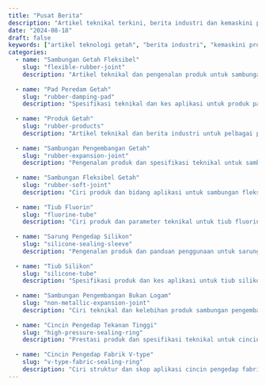 ```yaml
---
title: "Pusat Berita"
description: "Artikel teknikal terkini, berita industri dan kemaskini produk daripada Shanghai Shangmai Polymer Materials Co., Ltd., merangkumi teknologi produk getah, trend industri, inovasi produk, dan sokongan teknikal menyeluruh untuk wawasan profesional."
date: "2024-08-18"
draft: false
keywords: ["artikel teknologi getah", "berita industri", "kemaskini produk", "sokongan teknikal", "berita polimer"]
categories:
  - name: "Sambungan Getah Fleksibel"
    slug: "flexible-rubber-joint"
    description: "Artikel teknikal dan pengenalan produk untuk sambungan getah fleksibel"
    
  - name: "Pad Peredam Getah"
    slug: "rubber-damping-pad" 
    description: "Spesifikasi teknikal dan kes aplikasi untuk produk pad peredam"
    
  - name: "Produk Getah"
    slug: "rubber-products"
    description: "Artikel teknikal dan berita industri untuk pelbagai produk getah"
    
  - name: "Sambungan Pengembangan Getah"
    slug: "rubber-expansion-joint"
    description: "Pengenalan produk dan spesifikasi teknikal untuk sambungan pengembangan getah"
    
  - name: "Sambungan Fleksibel Getah"
    slug: "rubber-soft-joint"
    description: "Ciri produk dan bidang aplikasi untuk sambungan fleksibel getah"
    
  - name: "Tiub Fluorin"
    slug: "fluorine-tube"
    description: "Ciri produk dan parameter teknikal untuk tiub fluorin"
    
  - name: "Sarung Pengedap Silikon"
    slug: "silicone-sealing-sleeve"
    description: "Pengenalan produk dan panduan penggunaan untuk sarung pengedap silikon"
    
  - name: "Tiub Silikon"
    slug: "silicone-tube"
    description: "Spesifikasi produk dan kes aplikasi untuk tiub silikon"
    
  - name: "Sambungan Pengembangan Bukan Logam"
    slug: "non-metallic-expansion-joint"
    description: "Ciri teknikal dan kelebihan produk sambungan pengembangan bukan logam"
    
  - name: "Cincin Pengedap Tekanan Tinggi"
    slug: "high-pressure-sealing-ring"
    description: "Prestasi produk dan spesifikasi teknikal untuk cincin pengedap tekanan tinggi"
    
  - name: "Cincin Pengedap Fabrik V-type"
    slug: "v-type-fabric-sealing-ring"
    description: "Ciri struktur dan skop aplikasi cincin pengedap fabrik V-type"
---
```

